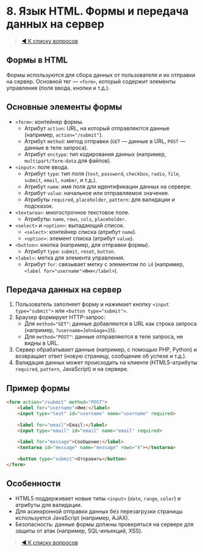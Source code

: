 # 8. Язык HTML. Формы и передача данных на сервер

> [◀️ К списку вопросов](../README.md#вопросы)

## Формы в HTML

Формы используются для сбора данных от пользователя и их отправки на сервер. Основной тег — `<form>`, который содержит элементы управления (поля ввода, кнопки и т.д.).

## Основные элементы формы

- `<form>`: контейнер формы.  
  - Атрибут `action`: URL, на который отправляются данные (например, `action="/submit"`).  
  - Атрибут `method`: метод отправки (`GET` — данные в URL, `POST` — данные в теле запроса).  
  - Атрибут `enctype`: тип кодирования данных (например, `multipart/form-data` для файлов).  
- `<input>`: поле ввода.  
  - Атрибут `type`: тип поля (`text`, `password`, `checkbox`, `radio`, `file`, `submit`, `email`, `number`, и т.д.).  
  - Атрибут `name`: имя поля для идентификации данных на сервере.  
  - Атрибут `value`: начальное или отправляемое значение.  
  - Атрибуты `required`, `placeholder`, `pattern`: для валидации и подсказок.  
- `<textarea>`: многострочное текстовое поле.  
  - Атрибуты: `name`, `rows`, `cols`, `placeholder`.  
- `<select>` и `<option>`: выпадающий список.  
  - `<select>`: контейнер списка (атрибут `name`).  
  - `<option>`: элемент списка (атрибут `value`).  
- `<button>`: кнопка (например, для отправки формы).  
  - Атрибут `type`: `submit`, `reset`, `button`.  
- `<label>`: метка для элемента управления.  
  - Атрибут `for`: связывает метку с элементом по `id` (например, `<label for="username">Имя</label>`).  

## Передача данных на сервер

1. Пользователь заполняет форму и нажимает кнопку `<input type="submit">` или `<button type="submit">`.  
2. Браузер формирует HTTP-запрос:  
   - Для `method="GET"`: данные добавляются в URL как строка запроса (например, `?username=John&age=25`).  
   - Для `method="POST"`: данные отправляются в теле запроса, не видны в URL.  
3. Сервер обрабатывает данные (например, с помощью PHP, Python) и возвращает ответ (новую страницу, сообщение об успехе и т.д.).  
4. Валидация данных может происходить на клиенте (HTML5-атрибуты `required`, `pattern`, JavaScript) и на сервере.  

## Пример формы

```html
<form action="/submit" method="POST">
    <label for="username">Имя:</label>
    <input type="text" id="username" name="username" required>
    
    <label for="email">Email:</label>
    <input type="email" id="email" name="email" required>
    
    <label for="message">Сообщение:</label>
    <textarea id="message" name="message" rows="4"></textarea>
    
    <button type="submit">Отправить</button>
</form>
```

## Особенности

- HTML5 поддерживает новые типы `<input>` (`date`, `range`, `color`) и атрибуты для валидации.  
- Для асинхронной отправки данных без перезагрузки страницы используется JavaScript (например, AJAX).  
- Безопасность: данные формы должны проверяться на сервере для защиты от атак (например, SQL-инъекций, XSS).

> [◀️ К списку вопросов](../README.md#вопросы)
